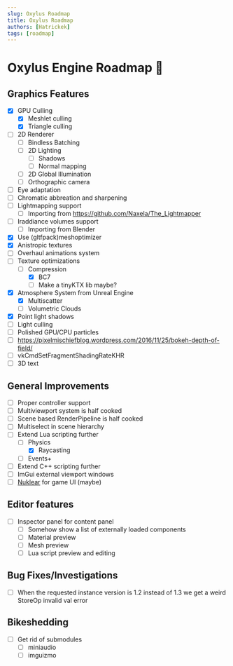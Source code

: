 ```yaml
---
slug: Oxylus Roadmap
title: Oxylus Roadmap
authors: [Hatrickek]
tags: [roadmap]
---
```


# Oxylus Engine Roadmap 🎯

## Graphics Features
- [x] GPU Culling
	- [x] Meshlet culling 
	- [x] Triangle culling
- [ ] 2D Renderer  
  - [ ] Bindless Batching 
  - [ ] 2D Lighting  
    - [ ] Shadows
    - [ ] Normal mapping
  - [ ] 2D Global Illumination
  - [ ] Orthographic camera
- [ ] Eye adaptation
- [ ] Chromatic abbreation and sharpening
- [ ] Lightmapping support
  -  [ ] Importing from https://github.com/Naxela/The_Lightmapper
- [ ] Iraddiance volumes support
	- [ ] Importing from Blender
- [x] Use (gltfpack)meshoptimizer
- [x] Anistropic textures
- [ ] Overhaul animations system
- [ ] Texture optimizations
	- [ ] Compression
		- [x] BC7
		- [ ] Make a tinyKTX lib maybe?
- [x] Atmosphere System from Unreal Engine 
	- [x] Multiscatter
	- [ ] Volumetric Clouds
- [x] Point light shadows
- [ ] Light culling
- [ ] Polished GPU/CPU particles
- [ ] https://pixelmischiefblog.wordpress.com/2016/11/25/bokeh-depth-of-field/
- [ ] vkCmdSetFragmentShadingRateKHR
- [ ] 3D text
## General Improvements
- [ ] Proper controller support
- [ ] Multiviewport system is half cooked
- [ ] Scene based RenderPipeline is half cooked
- [ ] Multiselect in scene hierarchy
- [ ] Extend Lua scripting further
	- [ ] Physics
		- [x] Raycasting
	- [ ] Events+
- [ ] Extend C++ scripting further
- [ ] ImGui external viewport windows
- [ ] [Nuklear](https://github.com/Immediate-Mode-UI/Nuklear) for game UI (maybe) 
## Editor features
- [ ]  Inspector panel for content panel
	- [ ] Somehow show a list of externally loaded components
	- [ ] Material preview
	- [ ] Mesh preview
	- [ ] Lua script preview and editing
## Bug Fixes/Investigations
- [ ] When the requested instance version is 1.2 instead of 1.3 we get a weird StoreOp invalid val error 
## Bikeshedding
- [ ] Get rid of submodules
	- [ ] miniaudio
	- [ ] imguizmo
